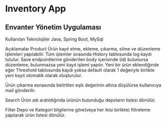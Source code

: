 # Inventory App
## Envanter Yönetim Uygulaması

Kullanılan Teknolojiler
Java, Spring Boot, MySql

Açıklamalar
Product
Ürün kayıt etme, ekleme, çıkarma, silme ve düzenleme işlemleri yapılabilir.
Tüm işlemler sırasında History tablosunda log kaydı tutulur.
Save endpointlerine gönderilen body içerisinde (id) bulunursa düzenleme, bulunmazsa yeni kayıt işlemi yapılır.
Yeni bir ürün eklendiğinde eğer Threshold tablosunda kaydı yoksa default olarak 1 değeriyle birlikte yeni kayıt otomatik olarak oluşturulur.

Ürün çıkarma esnasında belirtilen eşik değerinin altına düşülürse kullanıcıya mail gönderilir.

Search
Ürün adı aratıldığında ürünün bulunduğu depoların listesi dönülür.

Filter
Depo ve Kategori bilgilerine göre(veya her ikisi birlikte) filtreleme yapılarak ürün listesi dönülür.

